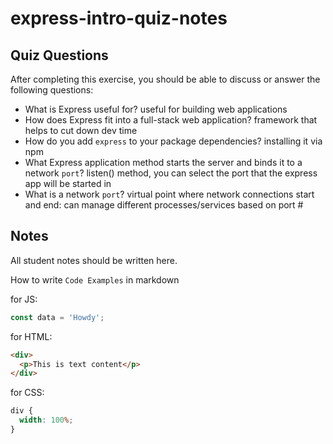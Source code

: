 # express-intro-quiz-notes

## Quiz Questions

After completing this exercise, you should be able to discuss or answer the following questions:

- What is Express useful for?
  useful for building web applications
- How does Express fit into a full-stack web application?
  framework that helps to cut down dev time
- How do you add `express` to your package dependencies?
  installing it via npm
- What Express application method starts the server and binds it to a network `port`?
  listen() method, you can select the port that the express app will be started in
- What is a network `port`?
  virtual point where network connections start and end: can manage different processes/services based on port #

## Notes

All student notes should be written here.

How to write `Code Examples` in markdown

for JS:

```javascript
const data = 'Howdy';
```

for HTML:

```html
<div>
  <p>This is text content</p>
</div>
```

for CSS:

```css
div {
  width: 100%;
}
```

